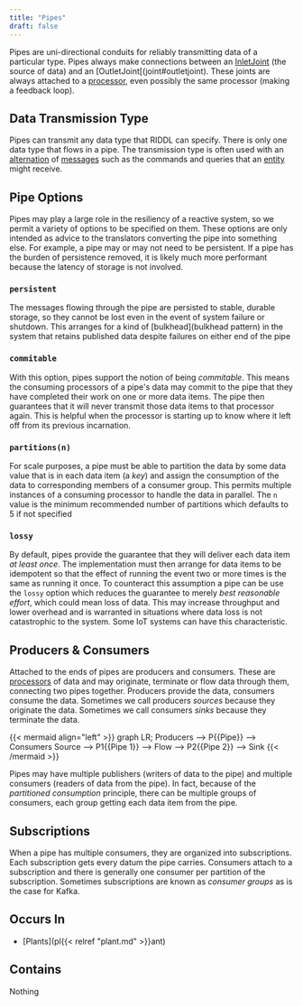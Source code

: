 ```yaml
---
title: "Pipes"
draft: false
---
```


Pipes are uni-directional conduits for reliably transmitting data of a
particular type. Pipes always make connections between an
[InletJoint](joint#inletjoint) (the source of data) and an 
[OutletJoint[(joint#outletjoint). These joints are always attached to a 
[processor](processor), even possibly the same processor (making a feedback 
loop). 

## Data Transmission Type
Pipes can transmit any data type that RIDDL can specify. There is only one
data type that flows in a pipe.  The transmission type is often used with
an [alternation](type#alternation) of [messages](message) such as the 
commands and queries that an [entity](entity) might receive.

## Pipe Options
Pipes may play a large role in the resiliency of a reactive system, so we 
permit a variety of options to be specified on them. These options are 
only intended as advice to the translators converting the pipe into something 
else. For example, a pipe may or may not need to be persistent. If a pipe has
the burden of persistence removed, it is likely much more performant because 
the latency of storage is not involved.

### `persistent`
The messages flowing through the pipe are persisted to stable, durable storage,
so they cannot be lost even in the event of system failure or shutdown. This
arranges for a kind of [bulkhead](bulkhead pattern) in the system that retains
published data despite failures on either end of the pipe

### `commitable`
With this option, pipes support the notion of being _commitable_. This means
the consuming processors of a pipe's data may commit to the pipe that they
have completed their work on one or more data items. The pipe then guarantees
that it will never transmit those data items to that processor again. This is
helpful when the processor is starting up to know where it left off from its
previous incarnation.

### `partitions(n)`
For scale purposes, a pipe must be able to partition the data by some data
value that is in each data item (a _key_) and assign the consumption of the
data to corresponding members of a consumer group. This permits multiple
instances of a consuming processor to handle the data in parallel. The `n`
value is the minimum recommended number of partitions which defaults to 5
if not specified

### `lossy`

By default, pipes provide the guarantee that they will deliver each data item
_at least once_. The implementation must then arrange for data items to be idempotent so that the
effect of running the event two or more times is the same as running it once. To counteract this
assumption a pipe can be use the
`lossy` option which reduces the guarantee to merely _best reasonable effort_, which could mean loss
of data. This may increase throughput and lower overhead and is warranted in situations where data
loss is not catastrophic to the system. Some IoT systems can have this characteristic.

## Producers & Consumers

Attached to the ends of pipes are producers and consumers. These are
[processors](processor.md) of data and may originate, terminate or flow data through them,
connecting two pipes together. Producers provide the data, consumers consume the data. Sometimes we
call producers *sources* because they originate the data. Sometimes we call consumers *sinks*
because they terminate the data.

{{< mermaid align="left" >}}
graph LR;
Producers --> P{{Pipe}} --> Consumers
Source --> P1{{Pipe 1}} --> Flow --> P2{{Pipe 2}} --> Sink
{{< /mermaid >}}

Pipes may have multiple publishers (writers of data to the pipe) and multiple consumers (readers of
data from the pipe). In fact, because of the
_partitioned consumption_ principle, there can be multiple groups of consumers, each group getting
each data item from the pipe.

## Subscriptions

When a pipe has multiple consumers, they are organized into subscriptions. 
Each subscription gets every datum the pipe carries. Consumers attach to a
subscription and there is generally one consumer per partition of the 
subscription. Sometimes subscriptions are known as *consumer groups* as is the
case for Kafka.

## Occurs In

* [Plants](pl{{< relref "plant.md" >}}ant)


## Contains
Nothing
